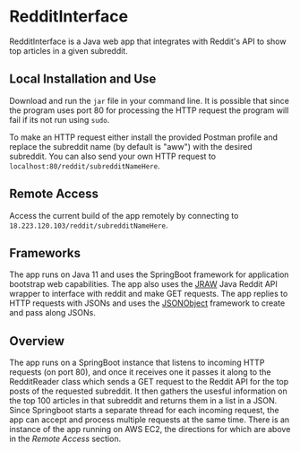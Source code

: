 # RedditInterface

RedditInterface is a Java web app that integrates with Reddit's API to show top articles in a given subreddit. 

## Local Installation and Use

Download and run the `jar` file in your command line. It is possible that since the program uses port 80 for processing the HTTP request the program will fail if its not run using `sudo`.

To make an HTTP request either install the provided Postman profile and replace the subreddit name (by default is "aww") with the desired subreddit. 
You can also send your own HTTP request to `localhost:80/reddit/subredditNameHere`.

## Remote Access

Access the current build of the app remotely by connecting to `18.223.120.103/reddit/subredditNameHere`.

## Frameworks

The app runs on Java 11 and uses the SpringBoot framework for application bootstrap web capabilities. The app also uses the [JRAW](https://github.com/mattbdean/JRAW) Java Reddit API wrapper to interface with reddit and make GET requests. The app replies to HTTP requests with JSONs and uses the [JSONObject](https://www.javadoc.io/doc/org.json/json/20170516/org/json/JSONObject.html) framework to create and pass along JSONs. 

## Overview

The app runs on a SpringBoot instance that listens to incoming HTTP requests (on port 80), and once it receives one it passes it along to the RedditReader class which sends a GET request to the Reddit API for the top posts of the requested subreddit. It then gathers the usesful information on the top 100 articles in that subreddit and returns them in a list in a JSON. 
Since Springboot starts a separate thread for each incoming request, the app can accept and process multiple requests at the same time. 
There is an instance of the app running on AWS EC2, the directions for which are above in the *Remote Access* section. 
